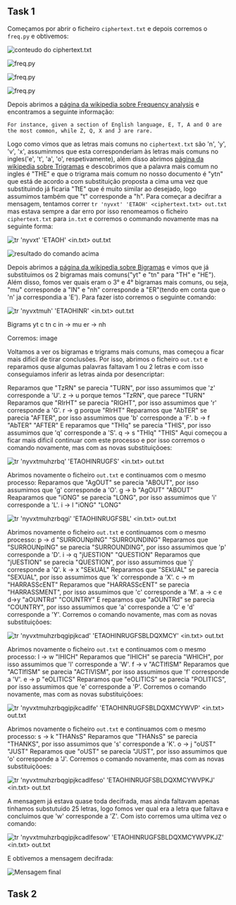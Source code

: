 ## Task 1
Começamos por abrir o ficheiro `ciphertext.txt` e depois corremos o `freq.py` e obtivemos:

![conteudo do ciphertext.txt](https://git.fe.up.pt/fsi/fsi2324/logs/l06g07/-/raw/main/images/encry0.PNG)

![freq.py](https://git.fe.up.pt/fsi/fsi2324/logs/l06g07/-/raw/main/images/encry1.PNG)

![freq.py](https://git.fe.up.pt/fsi/fsi2324/logs/l06g07/-/raw/main/images/encry2.PNG)

![freq.py](https://git.fe.up.pt/fsi/fsi2324/logs/l06g07/-/raw/main/images/encry3.PNG)

Depois abrimos a [página da wikipedia sobre Frequency analysis](https://en.wikipedia.org/wiki/Frequency_analysis) e encontramos a seguinte informação:
```
For instance, given a section of English language, E, T, A and O are the most common, while Z, Q, X and J are rare.
```

Logo como vimos que as letras mais comuns no `ciphertext.txt` são 'n', 'y', 'v', 'x', assuminmos que esta corresponderiam às letras mais comuns no ingles('e', 't', 'a', 'o', respetivamente), além disso abrimos [página da wikipedia sobre Trigramas](https://en.wikipedia.org/wiki/Trigram) e descobrimos que a palavra mais comum no ingles é "THE" e que o trigrama mais comum no nosso documento é "ytn" que está de acordo a com substituição proposta a cima uma vez que substituindo já ficaria "TtE" que é muito similar ao desejado, logo assumimos também que "t" corresponde a "h". Para começar a decifrar a mensagem, tentamos correr `tr 'nyvxt' 'ETAOH' <ciphertext.txt> out.txt` mas estava sempre a dar erro por isso renomeamos o ficheiro `ciphertext.txt` para `in.txt` e  corremos o commando novamente mas na seguinte forma:

![tr 'nyvxt' 'ETAOH' <in.txt> out.txt](https://git.fe.up.pt/fsi/fsi2324/logs/l06g07/-/raw/main/images/encry5.PNG)

![resultado do comando acima](https://git.fe.up.pt/fsi/fsi2324/logs/l06g07/-/raw/main/images/encry6.PNG)


Depois abrimos a [página da wikipedia sobre Bigramas](https://en.wikipedia.org/wiki/Bigram) e vimos que já substituimos os 2 bigramas mais comuns("yt" e "tn" para "TH" e "HE"). Além disso, fomos ver quais eram o 3° e 4° bigramas mais comuns, ou seja, "mu" corresponde a "IN" e "nh" corresponde a "ER"(tendo em conta que o 'n' ja correspondia a 'E'). Para fazer isto corremos o seguinte comando:

![tr 'nyvxtmuh' 'ETAOHINR' <in.txt> out.txt](https://git.fe.up.pt/fsi/fsi2324/logs/l06g07/-/raw/main/images/encry6.PNG)

Bigrams
yt c
tn c
in -> mu
er -> nh

Corremos:
image

Voltamos a ver os bigramas e trigrams mais comuns, mas começou a ficar mais dificil de tirar conclusões. Por isso, abrimos o ficheiro `out.txt` e reparamos quse algumas palavras faltavam 1 ou 2 letras e com isso conseguiamos inferir as letras ainda por desencriptar:

Reparamos que "TzRN" se parecia "TURN", por isso assumimos que 'z' corresponde a 'U'.
z -> u porque temos "TzRN", que parece "TURN"
Reparamos que "RIrHT" se parecia "RIGHT", por isso assumimos que 'r' corresponde a 'G'.
r -> g porque "RIrHT"
Reparamos que "AbTER" se parecia "AFTER", por isso assumimos que 'b' corresponde a 'F'.
b -> f "AbTER" "AFTER"
E reparamos que "THIq" se parecia "THIS", por isso assumimos que 'q' corresponde a 'S'.
q -> s "THIq" "THIS"
Aqui começou a ficar mais dificil continuar com este processo e por isso corremos o comando novamente, mas com as novas substituiçõoes:

![tr 'nyvxtmuhzrbq' 'ETAOHINRUGFS' <in.txt> out.txt](https://git.fe.up.pt/fsi/fsi2324/logs/l06g07/-/raw/main/images/encry7.PNG)

Abrimos novamente o ficheiro `out.txt` e continuamos com o mesmo processo:
Reparamos que "AgOUT" se parecia "ABOUT", por isso assumimos que 'g' corresponde a 'O'.
g -> b "AgOUT" "ABOUT"
Reaparamos que "iONG" se parecia "LONG", por isso assumimos que 'i' corresponde a 'L'.
i -> l "iONG" "LONG"

![tr 'nyvxtmuhzrbqgi' 'ETAOHINRUGFSBL' <in.txt> out.txt](https://git.fe.up.pt/fsi/fsi2324/logs/l06g07/-/raw/main/images/encry8.PNG)

Abrimos novamente o ficheiro `out.txt` e continuamos com o mesmo processo:
p -> d "SURROUNpING" "SURROUNDING"
Reparamos que "SURROUNpING" se parecia "SURROUNDING", por isso assumimos que 'p' corresponde a 'D'.
i -> q "jUESTION" "QUESTION"
Reparamos que "jUESTION" se parecia "QUESTION", por isso assumimos que 'j' corresponde a 'Q'.
k -> x "SEkUAL"
Reparamos que "SEkUAL" se parecia "SEXUAL", por isso assumimos que 'k' corresponde a 'X'.
c -> m "HARRASScENT"
Reparamos que "HARRASScENT" se parecia "HARRASSMENT", por isso assumimos que 'c' corresponde a 'M'.
a -> c e d->y "aOUNTRd" "COUNTRY"
E reparamos que "aOUNTRd" se parecia "COUNTRY", por isso assumimos que 'a' corresponde a 'C' e 'd' corresponde a 'Y'.
Corremos o comando novamente, mas com as novas substituiçõoes:

![tr 'nyvxtmuhzrbqgipjkcad' 'ETAOHINRUGFSBLDQXMCY' <in.txt> out.txt](https://git.fe.up.pt/fsi/fsi2324/logs/l06g07/-/raw/main/images/encry9.PNG)

Abrimos novamente o ficheiro `out.txt` e continuamos com o mesmo processo:
l -> w "lHICH"
Reparamos que "lHICH" se parecia "WHICH", por isso assumimos que 'l' corresponde a 'W'.
f -> v "ACTIfISM"
Reparamos que "ACTIfISM" se parecia "ACTIVISM", por isso assumimos que 'f' corresponde a 'V'.
e -> p "eOLITICS"
Reparamos que "eOLITICS" se parecia "POLITICS", por isso assumimos que 'e' corresponde a 'P'.
Corremos o comando novamente, mas com as novas substituiçõoes:

![tr 'nyvxtmuhzrbqgipjkcadlfe' 'ETAOHINRUGFSBLDQXMCYWVP' <in.txt> out.txt](https://git.fe.up.pt/fsi/fsi2324/logs/l06g07/-/raw/main/images/encry10.PNG)

Abrimos novamente o ficheiro `out.txt` e continuamos com o mesmo processo:
s -> k "THANsS"
Reparamos que "THANsS" se parecia "THANKS", por isso assumimos que 's' corresponde a 'K'.
o -> j "oUST" "JUST"
Reparamos que "oUST" se parecia "JUST", por isso assumimos que 'o' corresponde a 'J'.
Corremos o comando novamente, mas com as novas substituiçõoes:

![tr 'nyvxtmuhzrbqgipjkcadlfeso' 'ETAOHINRUGFSBLDQXMCYWVPKJ' <in.txt> out.txt](https://git.fe.up.pt/fsi/fsi2324/logs/l06g07/-/raw/main/images/encry11.PNG)

A mensagem já estava quase toda decifrada, mas ainda faltavam apenas tinhamos substutuido 25 letras, logo fomos ver qual era a letra que faltava e concluimos que 'w' corresponde a 'Z'.
Com isto corremos uma ultima vez o comando:

![tr 'nyvxtmuhzrbqgipjkcadlfesow' 'ETAOHINRUGFSBLDQXMCYWVPKJZ' <in.txt> out.txt](https://git.fe.up.pt/fsi/fsi2324/logs/l06g07/-/raw/main/images/encry12.PNG)

E obtivemos a mensagem decifrada:

![Mensagem final](https://git.fe.up.pt/fsi/fsi2324/logs/l06g07/-/raw/main/images/encry13.PNG)


## Task 2




